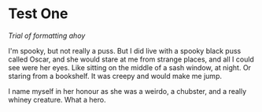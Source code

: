 # Test One

_Trial of formatting ahoy_

I'm spooky, but not really a puss.  But I did live with a spooky black puss called Oscar, and she would stare at me from 
strange places, and all I could see were her eyes.  Like sitting on the middle of a sash window, at night.  Or staring from a 
bookshelf.  It was creepy and would make me jump.

I name myself in her honour as she was a weirdo, a chubster, and a really whiney creature.  What a hero.
